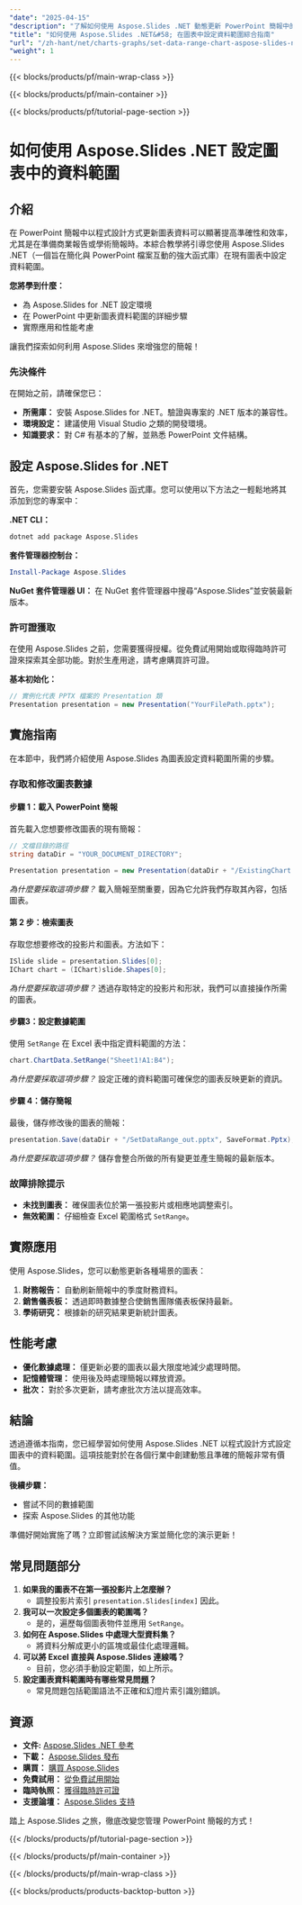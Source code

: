 ```yaml
---
"date": "2025-04-15"
"description": "了解如何使用 Aspose.Slides .NET 動態更新 PowerPoint 簡報中的圖表資料。請按照本逐步指南實現無縫整合。"
"title": "如何使用 Aspose.Slides .NET&#58; 在圖表中設定資料範圍綜合指南"
"url": "/zh-hant/net/charts-graphs/set-data-range-chart-aspose-slides-net/"
"weight": 1
---
```


{{< blocks/products/pf/main-wrap-class >}}

{{< blocks/products/pf/main-container >}}

{{< blocks/products/pf/tutorial-page-section >}}
# 如何使用 Aspose.Slides .NET 設定圖表中的資料範圍

## 介紹
在 PowerPoint 簡報中以程式設計方式更新圖表資料可以顯著提高準確性和效率，尤其是在準備商業報告或學術簡報時。本綜合教學將引導您使用 Aspose.Slides .NET（一個旨在簡化與 PowerPoint 檔案互動的強大函式庫）在現有圖表中設定資料範圍。

**您將學到什麼：**
- 為 Aspose.Slides for .NET 設定環境
- 在 PowerPoint 中更新圖表資料範圍的詳細步驟
- 實際應用和性能考慮

讓我們探索如何利用 Aspose.Slides 來增強您的簡報！

### 先決條件
在開始之前，請確保您已：

- **所需庫：** 安裝 Aspose.Slides for .NET。驗證與專案的 .NET 版本的兼容性。
- **環境設定：** 建議使用 Visual Studio 之類的開發環境。
- **知識要求：** 對 C# 有基本的了解，並熟悉 PowerPoint 文件結構。

## 設定 Aspose.Slides for .NET
首先，您需要安裝 Aspose.Slides 函式庫。您可以使用以下方法之一輕鬆地將其添加到您的專案中：

**.NET CLI：**
```bash
dotnet add package Aspose.Slides
```

**套件管理器控制台：**
```powershell
Install-Package Aspose.Slides
```

**NuGet 套件管理器 UI：** 
在 NuGet 套件管理器中搜尋“Aspose.Slides”並安裝最新版本。

### 許可證獲取
在使用 Aspose.Slides 之前，您需要獲得授權。從免費試用開始或取得臨時許可證來探索其全部功能。對於生產用途，請考慮購買許可證。

**基本初始化：**
```csharp
// 實例化代表 PPTX 檔案的 Presentation 類
Presentation presentation = new Presentation("YourFilePath.pptx");
```

## 實施指南
在本節中，我們將介紹使用 Aspose.Slides 為圖表設定資料範圍所需的步驟。

### 存取和修改圖表數據

#### 步驟 1：載入 PowerPoint 簡報
首先載入您想要修改圖表的現有簡報：

```csharp
// 文檔目錄的路徑
string dataDir = "YOUR_DOCUMENT_DIRECTORY";

Presentation presentation = new Presentation(dataDir + "/ExistingChart.pptx");
```
*為什麼要採取這項步驟？* 載入簡報至關重要，因為它允許我們存取其內容，包括圖表。

#### 第 2 步：檢索圖表
存取您想要修改的投影片和圖表。方法如下：

```csharp
ISlide slide = presentation.Slides[0];
IChart chart = (IChart)slide.Shapes[0];
```
*為什麼要採取這項步驟？* 透過存取特定的投影片和形狀，我們可以直接操作所需的圖表。

#### 步驟3：設定數據範圍
使用 `SetRange` 在 Excel 表中指定資料範圍的方法：

```csharp
chart.ChartData.SetRange("Sheet1!A1:B4");
```
*為什麼要採取這項步驟？* 設定正確的資料範圍可確保您的圖表反映更新的資訊。

#### 步驟 4：儲存簡報
最後，儲存修改後的圖表的簡報：

```csharp
presentation.Save(dataDir + "/SetDataRange_out.pptx", SaveFormat.Pptx);
```
*為什麼要採取這項步驟？* 儲存會整合所做的所有變更並產生簡報的最新版本。

### 故障排除提示
- **未找到圖表：** 確保圖表位於第一張投影片或相應地調整索引。
- **無效範圍：** 仔細檢查 Excel 範圍格式 `SetRange`。

## 實際應用
使用 Aspose.Slides，您可以動態更新各種場景的圖表：
1. **財務報告：** 自動刷新簡報中的季度財務資料。
2. **銷售儀表板：** 透過即時數據整合使銷售團隊儀表板保持最新。
3. **學術研究：** 根據新的研究結果更新統計圖表。

## 性能考慮
- **優化數據處理：** 僅更新必要的圖表以最大限度地減少處理時間。
- **記憶體管理：** 使用後及時處理簡報以釋放資源。
- **批次：** 對於多次更新，請考慮批次方法以提高效率。

## 結論
透過遵循本指南，您已經學習如何使用 Aspose.Slides .NET 以程式設計方式設定圖表中的資料範圍。這項技能對於在各個行業中創建動態且準確的簡報非常有價值。

**後續步驟：**
- 嘗試不同的數據範圍
- 探索 Aspose.Slides 的其他功能

準備好開始實施了嗎？立即嘗試該解決方案並簡化您的演示更新！

## 常見問題部分
1. **如果我的圖表不在第一張投影片上怎麼辦？**
   - 調整投影片索引 `presentation.Slides[index]` 因此。
2. **我可以一次設定多個圖表的範圍嗎？**
   - 是的，遍歷每個圖表物件並應用 `SetRange`。
3. **如何在 Aspose.Slides 中處理大型資料集？**
   - 將資料分解成更小的區塊或最佳化處理邏輯。
4. **可以將 Excel 直接與 Aspose.Slides 連線嗎？**
   - 目前，您必須手動設定範圍，如上所示。
5. **設定圖表資料範圍時有哪些常見問題？**
   - 常見問題包括範圍語法不正確和幻燈片索引識別錯誤。

## 資源
- **文件:** [Aspose.Slides .NET 參考](https://reference.aspose.com/slides/net/)
- **下載：** [Aspose.Slides 發布](https://releases.aspose.com/slides/net/)
- **購買：** [購買 Aspose.Slides](https://purchase.aspose.com/buy)
- **免費試用：** [從免費試用開始](https://releases.aspose.com/slides/net/)
- **臨時執照：** [獲得臨時許可證](https://purchase.aspose.com/temporary-license/)
- **支援論壇：** [Aspose.Slides 支持](https://forum.aspose.com/c/slides/11)

踏上 Aspose.Slides 之旅，徹底改變您管理 PowerPoint 簡報的方式！

{{< /blocks/products/pf/tutorial-page-section >}}

{{< /blocks/products/pf/main-container >}}

{{< /blocks/products/pf/main-wrap-class >}}

{{< blocks/products/products-backtop-button >}}